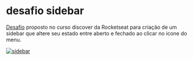 # desafio sidebar

[Desafio](https://efficient-sloth-d85.notion.site/Desafio-Sidebar-f2251eb4976941eb958326ea327ffeb9) proposto no curso discover da Rocketseat para criação de um sidebar que altere seu estado entre aberto e fechado ao clicar no icone do menu. 

[![sidebar](https://user-images.githubusercontent.com/65312009/158271299-e3d889ff-7520-4ad0-a746-09b2280fbd20.png)](https://nicolepeiker.github.io/desafio-sidebar/)

